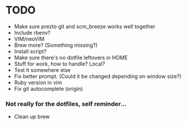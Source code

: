 # TODO
- Make sure prezto git and scm_breeze works well together
- Include rbenv?
- VIM/neoVIM
- Brew more? (Something missing?)
- Install script?
- Make sure there's no dotfile leftovers in HOME
- Stuff for work, how to handle? Local?
- Test it somewhere else
- Fix better prompt. (Could it be changed depending on window size?)
- Ruby version in vim
- Fix git autocomplete (origin)

### Not really for the dotfiles, self reminder...
- Clean up brew
